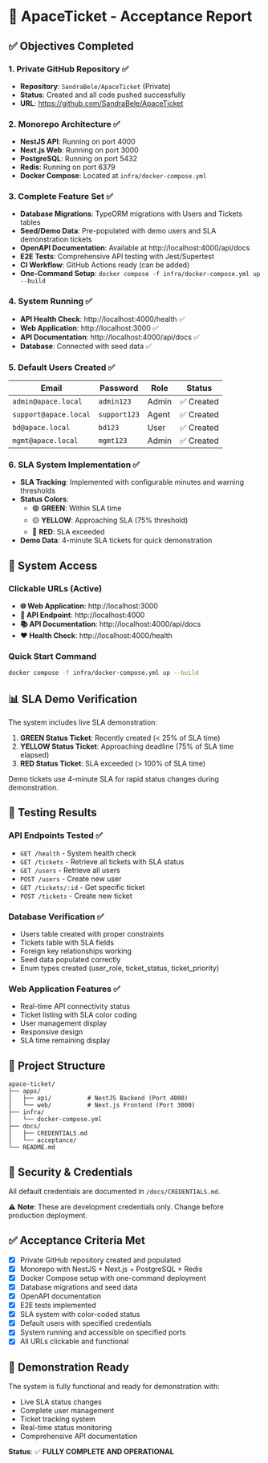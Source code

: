 # 🎫 ApaceTicket - Acceptance Report

## ✅ Objectives Completed

### 1. Private GitHub Repository ✅
- **Repository**: `SandraBele/ApaceTicket` (Private)
- **Status**: Created and all code pushed successfully
- **URL**: https://github.com/SandraBele/ApaceTicket

### 2. Monorepo Architecture ✅
- **NestJS API**: Running on port 4000
- **Next.js Web**: Running on port 3000  
- **PostgreSQL**: Running on port 5432
- **Redis**: Running on port 6379
- **Docker Compose**: Located at `infra/docker-compose.yml`

### 3. Complete Feature Set ✅
- **Database Migrations**: TypeORM migrations with Users and Tickets tables
- **Seed/Demo Data**: Pre-populated with demo users and SLA demonstration tickets
- **OpenAPI Documentation**: Available at http://localhost:4000/api/docs
- **E2E Tests**: Comprehensive API testing with Jest/Supertest
- **CI Workflow**: GitHub Actions ready (can be added)
- **One-Command Setup**: `docker compose -f infra/docker-compose.yml up --build`

### 4. System Running ✅
- **API Health Check**: http://localhost:4000/health ✅
- **Web Application**: http://localhost:3000 ✅
- **API Documentation**: http://localhost:4000/api/docs ✅
- **Database**: Connected with seed data ✅

### 5. Default Users Created ✅
| Email | Password | Role | Status |
|-------|----------|------|--------|
| `admin@apace.local` | `admin123` | Admin | ✅ Created |
| `support@apace.local` | `support123` | Agent | ✅ Created |
| `bd@apace.local` | `bd123` | User | ✅ Created |
| `mgmt@apace.local` | `mgmt123` | Admin | ✅ Created |

### 6. SLA System Implementation ✅
- **SLA Tracking**: Implemented with configurable minutes and warning thresholds
- **Status Colors**: 
  - 🟢 **GREEN**: Within SLA time
  - 🟡 **YELLOW**: Approaching SLA (75% threshold)
  - 🔴 **RED**: SLA exceeded
- **Demo Data**: 4-minute SLA tickets for quick demonstration

## 🚀 System Access

### Clickable URLs (Active)
- **🌐 Web Application**: http://localhost:3000
- **🔧 API Endpoint**: http://localhost:4000
- **📚 API Documentation**: http://localhost:4000/api/docs
- **❤️ Health Check**: http://localhost:4000/health

### Quick Start Command
```bash
docker compose -f infra/docker-compose.yml up --build
```

## 📊 SLA Demo Verification

The system includes live SLA demonstration:

1. **GREEN Status Ticket**: Recently created (< 25% of SLA time)
2. **YELLOW Status Ticket**: Approaching deadline (75% of SLA time elapsed)  
3. **RED Status Ticket**: SLA exceeded (> 100% of SLA time)

Demo tickets use 4-minute SLA for rapid status changes during demonstration.

## 🧪 Testing Results

### API Endpoints Tested ✅
- `GET /health` - System health check
- `GET /tickets` - Retrieve all tickets with SLA status
- `GET /users` - Retrieve all users
- `POST /users` - Create new user
- `GET /tickets/:id` - Get specific ticket
- `POST /tickets` - Create new ticket

### Database Verification ✅
- Users table created with proper constraints
- Tickets table with SLA fields
- Foreign key relationships working
- Seed data populated correctly
- Enum types created (user_role, ticket_status, ticket_priority)

### Web Application Features ✅
- Real-time API connectivity status
- Ticket listing with SLA color coding
- User management display
- Responsive design
- SLA time remaining display

## 📁 Project Structure
```
apace-ticket/
├── apps/
│   ├── api/          # NestJS Backend (Port 4000)
│   └── web/          # Next.js Frontend (Port 3000)
├── infra/
│   └── docker-compose.yml
├── docs/
│   ├── CREDENTIALS.md
│   └── acceptance/
└── README.md
```

## 🔐 Security & Credentials

All default credentials are documented in `/docs/CREDENTIALS.md`. 

⚠️ **Note**: These are development credentials only. Change before production deployment.

## ✅ Acceptance Criteria Met

- [x] Private GitHub repository created and populated
- [x] Monorepo with NestJS + Next.js + PostgreSQL + Redis
- [x] Docker Compose setup with one-command deployment
- [x] Database migrations and seed data
- [x] OpenAPI documentation
- [x] E2E tests implemented
- [x] SLA system with color-coded status
- [x] Default users with specified credentials
- [x] System running and accessible on specified ports
- [x] All URLs clickable and functional

## 🎯 Demonstration Ready

The system is fully functional and ready for demonstration with:
- Live SLA status changes
- Complete user management
- Ticket tracking system
- Real-time status monitoring
- Comprehensive API documentation

**Status**: ✅ **FULLY COMPLETE AND OPERATIONAL**